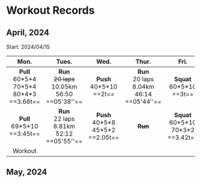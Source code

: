 Workout Records
===
April, 2024
---
Start: 2024/04/15

|                           Mon.                           |                           Tues.                           |                     Wed.                      |                        Thur.                         |                      Fri.                       |                          Sat.                          | Sun. |
|:--------------------------------------------------------:|:---------------------------------------------------------:|:---------------------------------------------:|:----------------------------------------------------:|:-----------------------------------------------:|:------------------------------------------------------:|:----:|
| **Pull**<br>60\*5\*4<br>70\*5*4<br>80\*4\*3<br>==3.66t== | **Run**<br>~~20 laps~~<br>10.05km<br>56:50<br>==05'38''== |        **Push**<br>40\*5\*10<br>==2t==        | **Run**<br>20 laps<br>8.04km<br>46:14<br>==05'44''== |        **Squat**<br>60\*5\*10<br>==3t==         |                          N.A.                          | N.A. |
|            **Pull**<br>69\*5\*10<br>==3.45t==            |   **Run**<br>22 laps<br>8.81km<br>52:12<br>==05'55''==    | **Push**<br>40\*5\*8<br>45\*5\*2<br>==2.05t== |                     ~~**Run**~~                      | **Squat**<br>60\*5\*10<br>70\*3\*2<br>==3.42t== | **Run**<br>12.5 laps<br>5.08km<br>28:24<br>==05'34''== | N.A.     |
|  Workout                                                        |                                                           |                                               |                                                      |                                                 |                                                        |      |

May, 2024
---
